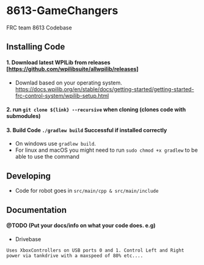 # 8613-GameChangers
FRC team 8613 Codebase

## Installing Code
#### 1. Download latest WPILib from releases [https://github.com/wpilibsuite/allwpilib/releases]
  - Downlad based on your operating system. https://docs.wpilib.org/en/stable/docs/getting-started/getting-started-frc-control-system/wpilib-setup.html

#### 2. run `git clone ${link} --recursive` when cloning (clones code with submodules)

#### 3. Build Code `./gradlew build` Successful if installed correctly
  - On windows use `gradlew build`. 
  - For linux and macOS you might need to run `sudo chmod +x gradlew` to be able to use the command

## Developing
  - Code for robot goes in `src/main/cpp & src/main/include`


## Documentation

#### @TODO (Put your docs/info on what your code does. e.g)

  - Drivebase
```
Uses XboxControllers on USB ports 0 and 1. Control Left and Right power via tankdrive with a maxspeed of 80% etc.... 
```

